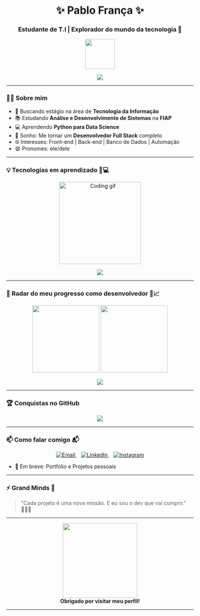 <h1 align="center">✨ Pablo França ✨</h1>
<h3 align="center">Estudante de T.I | Explorador do mundo da tecnologia 🚀</h3>

<p align="center">
  <img src="https://media.giphy.com/media/LMt9638dO8dftAjtco/giphy.gif" width="80">
</p>

<div align="center">
  <img src="https://readme-typing-svg.demolab.com?font=Fira+Code&weight=700&size=35&pause=1500&color=00FFFF&background=00000000&width=550&lines=Codificando+o+futuro;Construindo+solu%C3%A7%C3%B5es;Apaixonado+por+tecnologia;Pablo+Fran%C3%A7a" />
</div>

---

### 👨‍💻 Sobre mim

- 🔭 Buscando estágio na área de **Tecnologia da Informação**
- 📚 Estudando **Análise e Desenvolvimento de Sistemas** na **FIAP**
- 💻 Aprendendo **Python para Data Science** 
- 🎯 Sonho: Me tornar um **Desenvolvedor Full Stack** completo
- 🌐 Interesses: Front-end | Back-end | Banco de Dados | Automação
- 😄 Pronomes: ele/dele

---

### 💡 Tecnologias em aprendizado 🧠💻

<p align="center">
  <img src="https://media.giphy.com/media/qgQUggAC3Pfv687qPC/giphy.gif" width="220" alt="Coding gif">
</p>

<p align="center">
  <img src="https://skillicons.dev/icons?i=python,html,css,javascript,git,github,linux,vscode" />
</p>

---

### 📡 Radar do meu progresso como desenvolvedor 🚀📈

<p align="center">
  <img height="180em" src="https://github-readme-stats.vercel.app/api?username=pablofranca-tech&show_icons=true&theme=radical&count_private=true" />
  <img height="180em" src="https://github-readme-stats.vercel.app/api/top-langs/?username=pablofranca-tech&layout=compact&theme=radical&hide=c" />
</p>

<p align="center">
  <img src="https://github-readme-streak-stats.herokuapp.com/?user=pablofranca-tech&theme=radical" />
</p>

---

### 🏆 Conquistas no GitHub

<p align="center">
  <img src="https://github-profile-trophy.vercel.app/?username=pablofranca-tech&theme=radical&row=1&column=6" />
</p>

---

### 📫 Como falar comigo 📬

<p align="center">
  <a href="mailto:pabloesdrasfranca@gmail.com" target="_blank">
    <img src="https://img.shields.io/badge/Email-EA4335?style=for-the-badge&logo=gmail&logoColor=white" alt="Email" />
  </a>
  &nbsp;&nbsp;
  <a href="https://www.linkedin.com/in/pablo-fran%C3%A7a-a2307124a" target="_blank">
    <img src="https://img.shields.io/badge/LinkedIn-0077B5?style=for-the-badge&logo=linkedin&logoColor=white" alt="LinkedIn" />
  </a>
  &nbsp;&nbsp;
  <a href="https://www.instagram.com/pl_franca" target="_blank">
    <img src="https://img.shields.io/badge/Instagram-E4405F?style=for-the-badge&logo=instagram&logoColor=white" alt="Instagram" />
  </a>
</p>

- 💼 Em breve: Portfólio e Projetos pessoais

---

### ⚡ Grand Minds  🌟

> "Cada projeto é uma nova missão. E eu sou o dev que vai cumprir." 👨‍🚀✨

---

<p align="center">
  <img src="https://media.giphy.com/media/jRf5fsn8G6YaogAWxn/giphy.gif" width="200">
  <br>
  <strong>Obrigado por visitar meu perfil!</strong>
</p>

---

